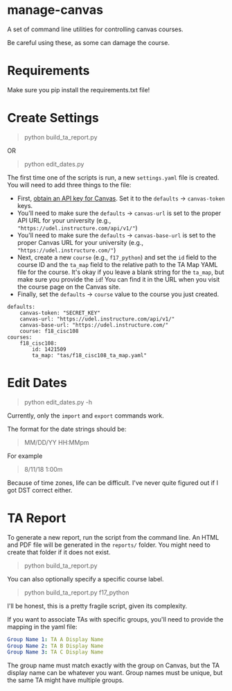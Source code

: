 # manage-canvas
A set of command line utilities for controlling canvas courses.

Be careful using these, as some can damage the course.

# Requirements

Make sure you pip install the requirements.txt file!

# Create Settings

> python build_ta_report.py

OR

> python edit_dates.py

The first time one of the scripts is run, a new `settings.yaml` file is created. You will need to add three things to the file:

* First, [obtain an API key for Canvas](https://community.canvaslms.com/docs/DOC-10806-4214724194). Set it to the `defaults` -> `canvas-token` keys.
* You'll need to make sure the `defaults` -> `canvas-url` is set to the proper API URL for your university (e.g., `"https://udel.instructure.com/api/v1/"`)
* You'll need to make sure the `defaults` -> `canvas-base-url` is set to the proper Canvas URL for your university (e.g., `"https://udel.instructure.com/"`)
* Next, create a new `course` (e.g., `f17_python`) and set the `id` field to the course ID and the `ta_map` field to the relative path to the TA Map YAML file for the course. It's okay if you leave a blank string for the `ta_map`, but make sure you provide the `id`! You can find it in the URL when you visit the course page on the Canvas site.
* Finally, set the `defaults` -> `course` value to the course you just created.

```
defaults:
    canvas-token: "SECRET_KEY"
    canvas-url: "https://udel.instructure.com/api/v1/"
    canvas-base-url: "https://udel.instructure.com/"
    course: f18_cisc108
courses:
    f18_cisc108:
        id: 1421509
        ta_map: "tas/f18_cisc108_ta_map.yaml"
```

# Edit Dates

> python edit_dates.py -h

Currently, only the `import` and `export` commands work. 

The format for the date strings should be:

> MM/DD/YY HH:MMpm

For example

> 8/11/18 1:00m

Because of time zones, life can be difficult. I've never quite figured out if I got DST correct either.

# TA Report

To generate a new report, run the script from the command line. An HTML and PDF file will be generated in the `reports/` folder. You might need to create that folder if it does not exist.

> python build_ta_report.py

You can also optionally specify a specific course label.

> python build_ta_report.py f17_python

I'll be honest, this is a pretty fragile script, given its complexity.

If you want to associate TAs with specific groups, you'll need to provide the mapping in the yaml file:

```yaml
Group Name 1: TA A Display Name
Group Name 2: TA B Display Name
Group Name 3: TA C Display Name
```

The group name must match exactly with the group on Canvas, but the TA display name can be whatever you want. Group names must be unique, but the same TA might have multiple groups.
